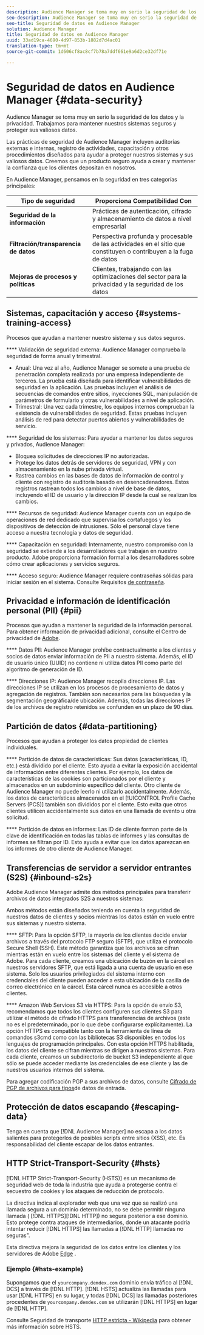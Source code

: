 ```yaml
---
description: Audience Manager se toma muy en serio la seguridad de los datos y la privacidad. Trabajamos para mantener nuestros sistemas seguros y proteger sus valiosos datos.
seo-description: Audience Manager se toma muy en serio la seguridad de los datos y la privacidad. Trabajamos para mantener nuestros sistemas seguros y proteger sus valiosos datos.
seo-title: Seguridad de datos en Audience Manager
solution: Audience Manager
title: Seguridad de datos en Audience Manager
uuid: 33ad19ca-4690-4d97-853b-1882d7d4ac01
translation-type: tm+mt
source-git-commit: 1d606cf8ac8cf7b78a7ddf661e9a6d2ce32df71e

---
```



# Seguridad de datos en Audience Manager {#data-security}

Audience Manager se toma muy en serio la seguridad de los datos y la privacidad. Trabajamos para mantener nuestros sistemas seguros y proteger sus valiosos datos.

Las prácticas de seguridad de Audience Manager incluyen auditorías externas e internas, registro de actividades, capacitación y otros procedimientos diseñados para ayudar a proteger nuestros sistemas y sus valiosos datos. Creemos que un producto seguro ayuda a crear y mantener la confianza que los clientes depositan en nosotros.

En Audience Manager, pensamos en la seguridad en tres categorías principales:

| Tipo de seguridad | Proporciona Compatibilidad Con |
|---|---|
| **Seguridad de la información** | Prácticas de autenticación, cifrado y almacenamiento de datos a nivel empresarial |
| **Filtración/transparencia de datos** | Perspectiva profunda y procesable de las actividades en el sitio que constituyen o contribuyen a la fuga de datos |
| **Mejoras de procesos y políticas** | Clientes, trabajando con las optimizaciones del sector para la privacidad y la seguridad de los datos |

## Sistemas, capacitación y acceso {#systems-training-access}

Procesos que ayudan a mantener nuestro sistema y sus datos seguros.

**** Validación de seguridad externa:  Audience Manager comprueba la seguridad de forma anual y trimestral.

* Anual: Una vez al año, Audience Manager se somete a una prueba de penetración completa realizada por una empresa independiente de terceros. La prueba está diseñada para identificar vulnerabilidades de seguridad en la aplicación. Las pruebas incluyen el análisis de secuencias de comandos entre sitios, inyecciones SQL, manipulación de parámetros de formulario y otras vulnerabilidades a nivel de aplicación.
* Trimestral: Una vez cada trimestre, los equipos internos comprueban la existencia de vulnerabilidades de seguridad. Estas pruebas incluyen análisis de red para detectar puertos abiertos y vulnerabilidades de servicio.

**** Seguridad de los sistemas:  Para ayudar a mantener los datos seguros y privados, Audience Manager:

* Bloquea solicitudes de direcciones IP no autorizadas.
* Protege los datos detrás de servidores de seguridad, VPN y con almacenamiento en la nube privada virtual.
* Rastrea cambios en las bases de datos de información de control y cliente con registro de auditoría basado en desencadenadores. Estos registros rastrean todos los cambios a nivel de base de datos, incluyendo el ID de usuario y la dirección IP desde la cual se realizan los cambios.

**** Recursos de seguridad:  Audience Manager cuenta con un equipo de operaciones de red dedicado que supervisa los cortafuegos y los dispositivos de detección de intrusiones. Sólo el personal clave tiene acceso a nuestra tecnología y datos de seguridad.

**** Capacitación en seguridad:  Internamente, nuestro compromiso con la seguridad se extiende a los desarrolladores que trabajan en nuestro producto. Adobe proporciona formación formal a los desarrolladores sobre cómo crear aplicaciones y servicios seguros.

**** Acceso seguro:  Audience Manager requiere contraseñas sólidas para iniciar sesión en el sistema. Consulte Requisitos [de contraseña](../../reference/password-requirements.md).

## Privacidad e información de identificación personal (PII) {#pii}

Procesos que ayudan a mantener la seguridad de la información personal. Para obtener información de privacidad adicional, consulte el Centro de privacidad de [Adobe](https://www.adobe.com/privacy/advertising-services.html).

**** Datos PII:  Audience Manager prohíbe contractualmente a los clientes y socios de datos enviar información de PII a nuestro sistema. Además, el ID de usuario único (UUID) no contiene ni utiliza datos PII como parte del algoritmo de generación de ID.

**** Direcciones IP:  Audience Manager recopila direcciones IP. Las direcciones IP se utilizan en los procesos de procesamiento de datos y agregación de registros. También son necesarios para las búsquedas y la segmentación geográfica/de ubicación. Además, todas las direcciones IP de los archivos de registro retenidos se confunden en un plazo de 90 días.

## Partición de datos {#data-partitioning}

Procesos que ayudan a proteger los datos propiedad de clientes individuales.

**** Partición de datos de características:  Sus datos (características, ID, etc.) está dividido por el cliente. Esto ayuda a evitar la exposición accidental de información entre diferentes clientes. Por ejemplo, los datos de características de las cookies son particionados por el cliente y almacenados en un subdominio específico del cliente. Otro cliente de Audience Manager no puede leerlo ni utilizarlo accidentalmente. Además, los datos de características almacenados en el [!UICONTROL Profile Cache Servers (PCS)] también son divididos por el cliente. Esto evita que otros clientes utilicen accidentalmente sus datos en una llamada de evento u otra solicitud.

**** Partición de datos en informes:  Las ID de cliente forman parte de la clave de identificación en todas las tablas de informes y las consultas de informes se filtran por ID. Esto ayuda a evitar que los datos aparezcan en los informes de otro cliente de Audience Manager.

## Transferencias de servidor a servidor entrantes (S2S) {#inbound-s2s}

Adobe Audience Manager admite dos métodos principales para transferir archivos de datos integrados S2S a nuestros sistemas:

Ambos métodos están diseñados teniendo en cuenta la seguridad de nuestros datos de clientes y socios mientras los datos están en vuelo entre sus sistemas y nuestro sistema.

**** SFTP: Para la opción SFTP, la mayoría de los clientes decide enviar archivos a través del protocolo FTP seguro (SFTP), que utiliza el protocolo Secure Shell (SSH). Este método garantiza que los archivos se cifran mientras están en vuelo entre los sistemas del cliente y el sistema de Adobe. Para cada cliente, creamos una ubicación de buzón en la cárcel en nuestros servidores SFTP, que está ligada a una cuenta de usuario en ese sistema. Solo los usuarios privilegiados del sistema interno con credenciales del cliente pueden acceder a esta ubicación de la casilla de correo electrónico en la cárcel. Esta cárcel nunca es accesible a otros clientes.

**** Amazon Web Services S3 vía HTTPS: Para la opción de envío S3, recomendamos que todos los clientes configuren sus clientes S3 para utilizar el método de cifrado HTTPS para transferencias de archivos (este no es el predeterminado, por lo que debe configurarse explícitamente). La opción HTTPS es compatible tanto con la herramienta de línea de comandos s3cmd como con las bibliotecas S3 disponibles en todos los lenguajes de programación principales. Con esta opción HTTPS habilitada, los datos del cliente se cifran mientras se dirigen a nuestros sistemas. Para cada cliente, creamos un subdirectorio de bucket S3 independiente al que sólo se puede acceder mediante las credenciales de ese cliente y las de nuestros usuarios internos del sistema.

Para agregar codificación PGP a sus archivos de datos, consulte [Cifrado de PGP de archivos para tipos](../../integration/sending-audience-data/batch-data-transfer-explained/inbound-file-encryption.md)de datos de entrada.

## Protección de datos escapando {#escaping-data}

Tenga en cuenta que [!DNL Audience Manager] no escapa a los datos salientes para protegerlos de posibles scripts entre sitios (XSS), etc. Es responsabilidad del cliente escapar de los datos entrantes.

## HTTP Strict-Transport-Security {#hsts}

[!DNL HTTP Strict-Transport-Security (HSTS)] es un mecanismo de seguridad web de toda la industria que ayuda a protegerse contra el secuestro de cookies y los ataques de reducción de protocolo.

La directiva indica al explorador web que una vez que se realizó una llamada segura a un dominio determinado, no se debe permitir ninguna llamada ( [!DNL HTTPS][!DNL HTTP]) no segura posterior a ese dominio. Esto protege contra ataques de intermediarios, donde un atacante podría intentar reducir [!DNL HTTPS] las llamadas a [!DNL HTTP] llamadas no seguras".

Esta directiva mejora la seguridad de los datos entre los clientes y los servidores de Adobe [Edge](../../reference/system-components/components-edge.md) .

### Ejemplo {#hsts-example}

Supongamos que el `yourcompany.demdex.com` dominio envía tráfico al [!DNL DCS] a través de [!DNL HTTP]. [!DNL HSTS] actualiza las llamadas para usar [!DNL HTTPS] en su lugar, y todas [!DNL DCS] las llamadas posteriores procedentes de `yourcompany.demdex.com` se utilizarán [!DNL HTTPS] en lugar de [!DNL HTTP].

Consulte Seguridad de transporte [HTTP estricta - Wikipedia](https://en.wikipedia.org/wiki/HTTP_Strict_Transport_Security) para obtener más información sobre HSTS.

